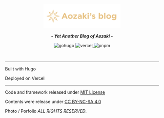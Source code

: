 <div align="center">
  <img src="/logo/logo_dark.svg" alt="aozaki's blog" width="50%" height="50%" />

<b>- <em>Yet Another Blog of Aozaki</em> -</b>

<a href="[https://nextjs.org/](https://gohugo.io/)" target="_blank" rel="noopener noreferrer"
    ><img
      style="display: inline-block"
      src="https://img.shields.io/badge/hugo-ff69b4?style=flat-square&logo=hugo&logoColor=white"
      alt="gohugo"
  /></a>
<a href="https://vercel.com/" target="_blank" rel="noopener noreferrer"
    ><img
      style="display: inline-block"
      src="https://img.shields.io/badge/Vercel-black?style=flat-square&logo=vercel&logoColor=white"
      alt="vercel"
    />
</a>
<a href="https://pnpm.io/" target="_blank" rel="noopener noreferrer"
    ><img
      style="display: inline-block"
      src="https://img.shields.io/badge/pnpm-%236C78AF.svg?style=flat-square&logo=pnpm&logoColor=white"
      alt="pnpm"
    />
</a>

  <br />
</div>

---

Built with Hugo

Deployed on Vercel

---

Code and framework released under [MIT License](https://github.com/aozaki-kuro/aozaki-next-blog/blob/master/LICENSE)

Contents were release under [CC BY-NC-SA 4.0](https://creativecommons.org/licenses/by-sa/4.0/)

Photo / Porfolio _ALL RIGHTS RESERVED_.
